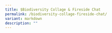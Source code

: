 ```yaml
---
title: $Biodiversity Collage & Fireside Chat
permalink: /biodiversity-collage-fireside-chat/
variant: markdown
description: ""
---
```

